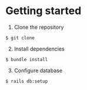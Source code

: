 # Getting started

1. Clone the repository
```
$ git clone
```

2. Install dependencies
```
$ bundle install
```

3. Configure database
```
$ rails db:setup
```
